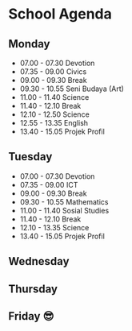 # School Agenda
## Monday 
* 07.00 - 07.30 Devotion
* 07.35 - 09.00 Civics 
* 09.00 - 09.30 Break
* 09.30 - 10.55 Seni Budaya (Art)
* 11.00 - 11.40 Science
* 11.40 - 12.10 Break
* 12.10 - 12.50 Science
* 12.55 - 13.35 English
* 13.40 - 15.05 Projek Profil 
## Tuesday
* 07.00 - 07.30 Devotion
* 07.35 - 09.00 ICT
* 09.00 - 09.30 Break
* 09.30 - 10.55 Mathematics
* 11.00 - 11.40 Sosial Studies
* 11.40 - 12.10 Break
* 12.10 - 13.35 Science
* 13.40 - 15.05 Projek Profil 
## Wednesday
## Thursday
## Friday 😎
